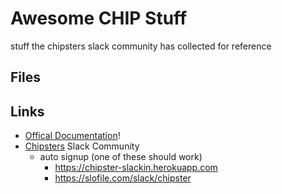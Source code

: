 # Awesome CHIP Stuff
stuff the chipsters slack community has collected for reference

## Files

## Links
* [Offical Documentation](http://docs.getchip.com/)!
* [Chipsters](https://chipster.slack.com) Slack Community
  * auto signup (one of these should work)
    * https://chipster-slackin.herokuapp.com
    * https://slofile.com/slack/chipster
    
